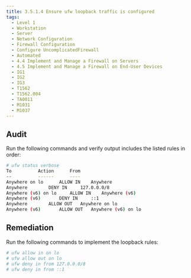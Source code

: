 ```yaml
---
title: 3.5.1.4 Ensure ufw loopback traffic is configured
tags:
  - Level 1
  - Workstation
  - Server
  - Network Configuration
  - Firewall Configuration
  - Configure UncomplicatedFirewall
  - Automated
  - 4.4 Implement and Manage a Firewall on Servers
  - 4.5 Implement and Manage a Firewall on End-User Devices
  - IG1
  - IG2
  - IG3
  - T1562
  - T1562.004
  - TA0011
  - M1031
  - M1037
---
```


## Audit
Run the following commands and verify output includes the listed rules in order:
```bash
# ufw status verbose
To 			Action		From
-- 			------ 		----
Anywhere on lo 		ALLOW IN 	Anywhere
Anywhere 		DENY IN 	127.0.0.0/8
Anywhere (v6) on lo 	ALLOW IN 	Anywhere (v6)
Anywhere (v6) 		DENY IN 	::1
Anywhere 		ALLOW OUT 	Anywhere on lo
Anywhere (v6) 		ALLOW OUT 	Anywhere (v6) on lo
```

## Remediation
Run the following commands to implement the loopback rules:
```bash
# ufw allow in on lo
# ufw allow out on lo
# ufw deny in from 127.0.0.0/8
# ufw deny in from ::1
```
